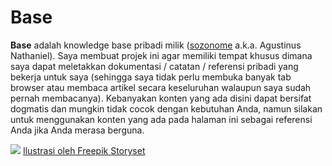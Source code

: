 # Base

**Base** adalah knowledge base pribadi milik ([sozonome](https://sznm.dev) a.k.a. Agustinus Nathaniel). Saya membuat projek ini agar memiliki tempat khusus dimana saya dapat meletakkan dokumentasi / catatan / referensi pribadi yang bekerja untuk saya (sehingga saya tidak perlu membuka banyak tab browser atau membaca artikel secara keseluruhan walaupun saya sudah pernah membacanya). Kebanyakan konten yang ada disini dapat bersifat dogmatis dan mungkin tidak cocok dengan kebutuhan Anda, namun silakan untuk menggunakan konten yang ada pada halaman ini sebagai referensi Anda jika Anda merasa berguna.

![](/images/Book%20lover-amico.svg)
<a href="https://storyset.com/education">Ilustrasi oleh Freepik Storyset</a>
